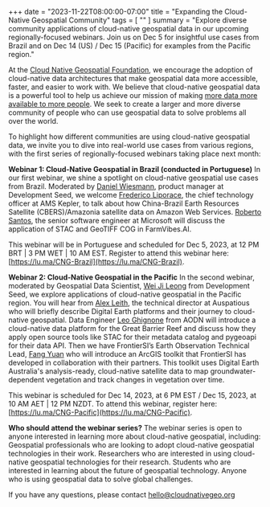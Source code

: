 
+++
date = "2023-11-22T08:00:00-07:00"
title = "Expanding the Cloud-Native Geospatial Community"
tags = [ ""
]
summary = "Explore diverse community applications of cloud-native geospatial data in our upcoming regionally-focused webinars. Join us on Dec 5 for insightful use cases from Brazil and on Dec 14 (US) / Dec 15 (Pacific) for examples from the Pacific region."

At the [Cloud Native Geospatial Foundation](https://cloudnativegeo.org), we encourage the adoption of cloud-native data architectures that make geospatial data more accessible, faster, and easier to work with. We believe that cloud-native geospatial data is a powerful tool to help us achieve our mission of making [more data more available to more people](https://radiant.earth/blog/2023/02/more-data-more-available-to-more-people/). We seek to create a larger and more diverse community of people who can use geospatial data to solve problems all over the world. 

To highlight how different communities are using cloud-native geospatial data, we invite you to dive into real-world use cases from various regions, with the first series of regionally-focused webinars taking place next month:

**Webinar 1: Cloud-Native Geospatial in Brazil (conducted in Portuguese)**
In our first webinar, we shine a spotlight on cloud-native geospatial use cases from Brazil. Moderated by [Daniel Wiesmann](https://www.linkedin.com/in/daniel-wiesmann/), product manager at Development Seed, we welcome [Frederico Liporace](https://www.linkedin.com/in/liporace/), the chief technology officer at AMS Kepler, to talk about how China-Brazil Earth Resources Satellite (CBERS)/Amazonia satellite data on Amazon Web Services. [Roberto Santos](https://www.linkedin.com/in/roberto-santos-38ab6310/), the senior software engineer at Microsoft will discuss the application of STAC and GeoTIFF COG in FarmVibes.AI.  

This webinar will be in Portuguese and scheduled for Dec 5, 2023, at 12 PM BRT | 3 PM WET | 10 AM EST. Register to attend this webinar here: [https://lu.ma/CNG-Brazil](https://lu.ma/CNG-Brazil).

**Webinar 2: Cloud-Native Geospatial in the Pacific**
In the second webinar, moderated by Geospatial Data Scientist, [Wei Ji Leong](https://www.linkedin.com/in/wjleong14/) from Development Seed, we explore applications of cloud-native geospatial in the Pacific region. You will hear from [Alex Leith](https://www.linkedin.com/in/alex-leith/), the technical director at Auspatious who will briefly describe Digital Earth platforms and their journey to cloud-native geospatial. Data Engineer [Leo Ghignone](https://www.linkedin.com/in/leo-ghignone/) from AODN will introduce a cloud-native data platform for the Great Barrier Reef and discuss how they apply open source tools like STAC for their metadata catalog and pygeoapi for their data API. Then we have FrontierSI’s Earth Observation Technical Lead, [Fang Yuan](https://www.linkedin.com/in/fangyuan0/) who will introduce an ArcGIS toolkit that FrontierSI has developed in collaboration with their partners. This toolkit uses Digital Earth Australia's analysis-ready, cloud-native satellite data to map groundwater-dependent vegetation and track changes in vegetation over time.


This webinar is scheduled for Dec 14, 2023, at 6 PM EST / Dec 15, 2023, at 10 AM AET | 12 PM NZDT. To attend this webinar, register here: [https://lu.ma/CNG-Pacific](https://lu.ma/CNG-Pacific).

**Who should attend the webinar series?**
The webinar series is open to anyone interested in learning more about cloud-native geospatial, including:
Geospatial professionals who are looking to adopt cloud-native geospatial technologies in their work.
Researchers who are interested in using cloud-native geospatial technologies for their research.
Students who are interested in learning about the future of geospatial technology.
Anyone who is using geospatial data to solve global challenges.

If you have any questions, please contact hello@cloudnativegeo.org
